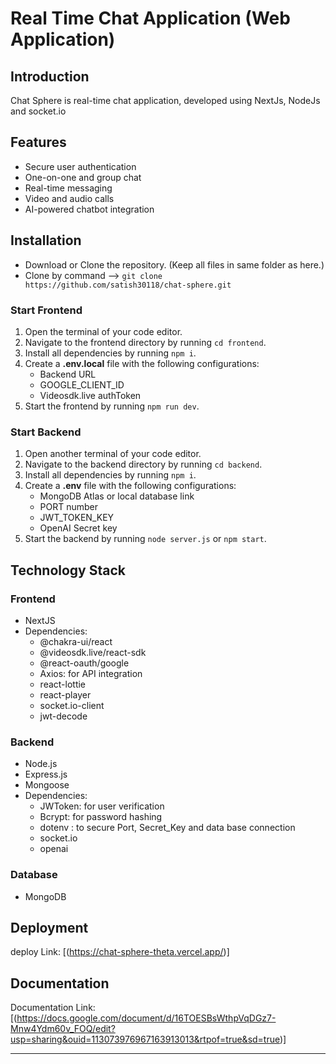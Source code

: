 
# Real Time Chat Application (Web Application)

## Introduction

Chat Sphere is real-time chat application, developed using NextJs, NodeJs and socket.io

## Features

- Secure user authentication
- One-on-one and group chat
- Real-time messaging
- Video and audio calls
- AI-powered chatbot integration


## Installation
- Download or Clone the repository. (Keep all files in same folder as here.)
- Clone by command --> `git clone https://github.com/satish30118/chat-sphere.git`

### Start Frontend

1. Open the terminal of your code editor.
2. Navigate to the frontend directory by running `cd frontend`.
3. Install all dependencies by running `npm i`.
4. Create a **.env.local** file with the following configurations:
   - Backend URL
   - GOOGLE_CLIENT_ID
   - Videosdk.live authToken
4. Start the frontend by running `npm run dev`.

### Start Backend

1. Open another terminal of your code editor.
2. Navigate to the backend directory by running `cd backend`.
3. Install all dependencies by running `npm i`.
4. Create a **.env** file with the following configurations:
   - MongoDB Atlas or local database link
   - PORT number
   - JWT_TOKEN_KEY
   - OpenAI Secret key
5. Start the backend by running `node server.js` or `npm start`.


## Technology Stack

### Frontend

- NextJS
- Dependencies:
  - @chakra-ui/react
  - @videosdk.live/react-sdk
  - @react-oauth/google
  - Axios: for API integration
  - react-lottie
  - react-player
  - socket.io-client
  - jwt-decode

### Backend

- Node.js
- Express.js
- Mongoose
- Dependencies:
  - JWToken: for user verification
  - Bcrypt: for password hashing
  - dotenv : to secure Port, Secret_Key and data base connection
  - socket.io
  - openai


### Database

- MongoDB

## Deployment
deploy Link: [(https://chat-sphere-theta.vercel.app/)]

## Documentation

Documentation Link: [(https://docs.google.com/document/d/16TOESBsWthpVqDGz7-Mnw4Ydm60v_FOQ/edit?usp=sharing&ouid=113073976967163913013&rtpof=true&sd=true)]


---

